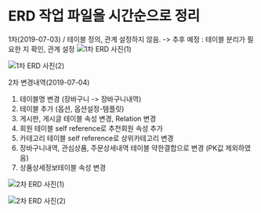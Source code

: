 # ERD 작업 파일을 시간순으로 정리

1차(2019-07-03) / 테이블 정의, 관계 설정하지 않음. 
-> 추후 예정 : 테이블 분리가 필요한 지 확인, 관계 설정
![1차 ERD 사진(1)](https://github.com/MaximSungmo/cafe24_shoppingmall_project/blob/master/ERD/1차/ERD_20190703(1).PNG)

![1차 ERD 사진(2)](https://github.com/MaximSungmo/cafe24_shoppingmall_project/blob/master/ERD/1차/ERD_20190703(2).PNG)

2차 변경내역(2019-07-04) 
  1. 테이블명 변경 (장바구니 -> 장바구니내역)
  2. 테이블 추가 (옵션, 옵션설정-템플릿)
  3. 게시판, 게시글 테이블 속성 변경, Relation 변경 
  4. 회원 테이블 self reference로 추천회원 속성 추가 
  5. 카테고리 테이블 self reference로 상위카테고리 변경 
  6. 장바구니내역, 관심상품, 주문상세내역 테이블 약한결합으로 변경 (PK값 제외하였음)
  7. 상품상세정보테이블 속성 변경 
  
![2차 ERD 사진(1)](https://github.com/MaximSungmo/cafe24_shoppingmall_project/blob/master/ERD/2차/ERD_20190704(1).PNG)

![2차 ERD 사진(2)](https://github.com/MaximSungmo/cafe24_shoppingmall_project/blob/master/ERD/2차/ERD_20190704(2).PNG)
